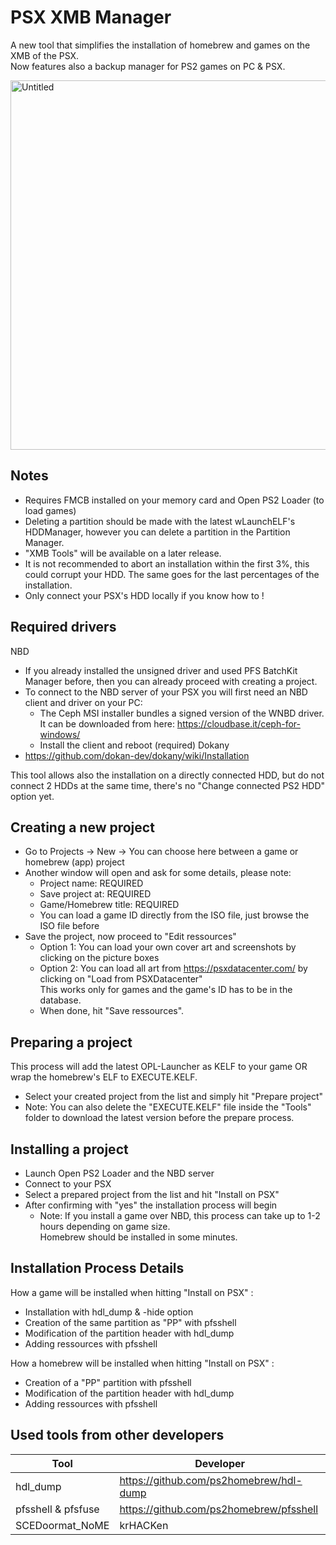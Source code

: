# PSX XMB Manager
A new tool that simplifies the installation of homebrew and games on the XMB of the PSX.</br>
Now features also a backup manager for PS2 games on PC & PSX.

<img width="591" alt="Untitled" src="https://github.com/SvenGDK/PSX-XMB-Manager/assets/84620/024c4524-b1c2-497c-8b7a-ce21c9b962bf">

## Notes
- Requires FMCB installed on your memory card and Open PS2 Loader (to load games)
- Deleting a partition should be made with the latest wLaunchELF's HDDManager, however you can delete a partition in the Partition Manager.
- "XMB Tools" will be available on a later release.
- It is not recommended to abort an installation within the first 3%, this could corrupt your HDD. The same goes for the last percentages of the installation.
- Only connect your PSX's HDD locally if you know how to !

## Required drivers
NBD
- If you already installed the unsigned driver and used PFS BatchKit Manager before, then you can already proceed with creating a project.
- To connect to the NBD server of your PSX you will first need an NBD client and driver on your PC:
  - The Ceph MSI installer bundles a signed version of the WNBD driver. </br>
  It can be downloaded from here: https://cloudbase.it/ceph-for-windows/
  - Install the client and reboot (required)
Dokany
- https://github.com/dokan-dev/dokany/wiki/Installation

This tool allows also the installation on a directly connected HDD, but do not connect 2 HDDs at the same time, there's no "Change connected PS2 HDD" option yet.

## Creating a new project
- Go to Projects -> New -> You can choose here between a game or homebrew (app) project
- Another window will open and ask for some details, please note:
  - Project name: REQUIRED
  - Save project at: REQUIRED
  - Game/Homebrew title: REQUIRED
  - You can load a game ID directly from the ISO file, just browse the ISO file before
- Save the project, now proceed to "Edit ressources"
  - Option 1: You can load your own cover art and screenshots by clicking on the picture boxes
  - Option 2: You can load all art from https://psxdatacenter.com/ by clicking on "Load from PSXDatacenter" </br>
  This works only for games and the game's ID has to be in the database.
  - When done, hit "Save ressources".

## Preparing a project
This process will add the latest OPL-Launcher as KELF to your game OR wrap the homebrew's ELF to EXECUTE.KELF.
- Select your created project from the list and simply hit "Prepare project"
- Note: You can also delete the "EXECUTE.KELF" file inside the "Tools" folder to download the latest version before the prepare process.

## Installing a project
- Launch Open PS2 Loader and the NBD server
- Connect to your PSX
- Select a prepared project from the list and hit "Install on PSX"
- After confirming with "yes" the installation process will begin
  - Note: If you install a game over NBD, this process can take up to 1-2 hours depending on game size. </br>
  Homebrew should be installed in some minutes.
  
## Installation Process Details
How a game will be installed when hitting "Install on PSX" :
- Installation with hdl_dump & -hide option
- Creation of the same partition as "PP" with pfsshell
- Modification of the partition header with hdl_dump
- Adding ressources with pfsshell

How a homebrew will be installed when hitting "Install on PSX" :
- Creation of a "PP" partition with pfsshell
- Modification of the partition header with hdl_dump
- Adding ressources with pfsshell

## Used tools from other developers
| Tool | Developer |
|-----|-----|
| hdl_dump | https://github.com/ps2homebrew/hdl-dump |
| pfsshell & pfsfuse | https://github.com/ps2homebrew/pfsshell |
| SCEDoormat_NoME | krHACKen |
